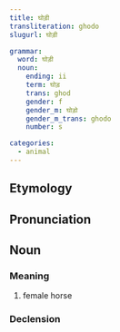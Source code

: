 ```yaml
---
title: घोड़ी
transliteration: ghodo
slugurl: घोड़ी

grammar:
  word: घोड़ी
  noun:
    ending: ii
    term: घोड़
    trans: ghod
    gender: f
    gender_m: घोड़ो
    gender_m_trans: ghodo
    number: s

categories: 
  - animal
---
```


## Etymology

## Pronunciation

## Noun
### Meaning
1. female horse

### Declension
<noun-decl :grammar="grammar"></noun-decl>